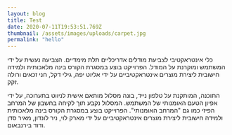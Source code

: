```yaml
---
layout: blog
title: Test
date: 2020-07-11T19:53:51.769Z
thumbnail: /assets/images/uploads/carpet.jpg
permalink: "hello"
---
```


כלי אינטראקטיבי לצביעת מודלים אדריכליים תלת מימדיים. הצביעה נעשית על ידי המשתמש ומוקרנת על המודל. הפרוייקט בוצע במסגרת הקורס בינה מלאכותית ולמידה חישובית ליצירת מוצרים אינטראקטיביים על ידי אליוט יפה, גילי דקל, חני זכאים ורולה זקק.

התוכנה, המותקנת על טלפון נייד, בונה מסלול מותאם אישית לניווט בתערוכה, על ידי אפיון הטעם האומנותי של המשתמש. המסלול נקבע תוך לקיחה בחשבון של המרחב הפיזי כמו גם "המרחב האומנותי". הפרוייקט בוצע במסגרת הקורס בינה מלאכותית ולמידה חישובית ליצירת מוצרים אינטראקטיביים על ידי מארק לוי, ניר לונדון, מאיר סדן ודוד בירנבאום.

